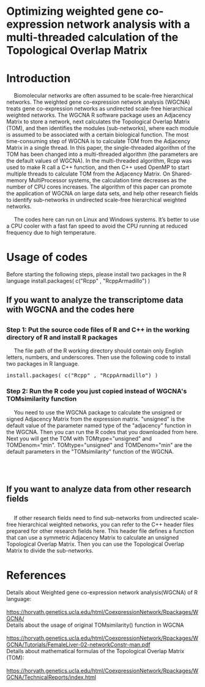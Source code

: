 # Optimizing weighted gene co-expression network analysis with a multi-threaded calculation of the Topological Overlap Matrix

<h1>Introduction</h1>

  &nbsp;&nbsp;&nbsp;&nbsp; Biomolecular networks are often assumed to be scale-free hierarchical networks. The weighted gene co-expression network analysis (WGCNA) treats gene co-expression networks as undirected scale-free hierarchical weighted networks. The WGCNA R software package uses an Adjacency Matrix to store a network, next calculates the Topological Overlap Matrix (TOM), and then identifies the modules (sub-networks), where each module is assumed to be associated with a certain biological function. The most time-consuming step of WGCNA is to calculate TOM from the Adjacency Matrix in a single thread. In this paper, the single-threaded algorithm of the TOM has been changed into a multi-threaded algorithm (the parameters are the default values of WGCNA). In the multi-threaded algorithm, Rcpp was used to make R call a C++ function, and then C++ used OpenMP to start multiple threads to calculate TOM from the Adjacency Matrix. On Shared-memory MultiProcessor systems, the calculation time decreases as the number of CPU cores increases. The algorithm of this paper can promote the application of WGCNA on large data sets, and help other research fields to identify sub-networks in undirected scale-free hierarchical weighted networks. <br/><br/>
  &nbsp;&nbsp;&nbsp;&nbsp; The codes here can run on Linux and Windows systems. It’s better to use a CPU cooler with a fast fan speed to avoid the CPU running at reduced frequency due to high temperature.

<h1>Usage of codes</h1>
Before starting the following steps, please install two packages in the R language 
install.packages( c("Rcpp" , "RcppArmadillo") )

<h2>If you want to analyze the transcriptome data with WGCNA and the codes here<h2>

<h3>Step 1: Put the source code files of R and C++ in the working directory of R and install R packages</h3>
  &nbsp;&nbsp;&nbsp;&nbsp; The file path of the R working directory should contain only English letters, numbers, and underscores. Then use the following code to install two packages in R language.
  <pre>install.packages( c("Rcpp" , "RcppArmadillo") )</pre>

<h3>Step 2: Run the R code you just copied instead of WGCNA's TOMsimilarity function</h3>
  &nbsp;&nbsp;&nbsp;&nbsp; You need to use the WGCNA package to calculate the unsigned or signed Adjacency Matrix from the expression matrix. "unsigned" is the default value of the parameter named type of the "adjacency" function in the WGCNA. Then you can run the R codes that you downloaded from here. Next you will get the TOM with TOMtype="unsigned" and TOMDenom="min". TOMtype="unsigned" and TOMDenom="min" are the default parameters in the "TOMsimilarity" function of the WGCNA.

<br/><br/>
<h2>If you want to analyze data from other research fields<h2>
<h3></h3>
  &nbsp;&nbsp;&nbsp;&nbsp; If other research fields need to find sub-networks from undirected scale-free hierarchical weighted networks, you can refer to the C++ header files prepared for other research fields here. This header file defines a function that can use a symmetric Adjacency Matrix to calculate an unsigned Topological Overlap Matrix. Then you can use the Topological Overlap Matrix to divide the sub-networks.

<h1>References</h1>

Details about Weighted gene co-expression network analysis(WGCNA) of R language:  <br/>
  &nbsp;&nbsp;&nbsp;&nbsp;  https://horvath.genetics.ucla.edu/html/CoexpressionNetwork/Rpackages/WGCNA/   <br/>
Details about the usage of original TOMsimilarity() function in WGCNA   <br/>
  &nbsp;&nbsp;&nbsp;&nbsp;  https://horvath.genetics.ucla.edu/html/CoexpressionNetwork/Rpackages/WGCNA/Tutorials/FemaleLiver-02-networkConstr-man.pdf  <br/>
Details about mathematical formulas of the Topological Overlap Matrix (TOM): <br/>
  &nbsp;&nbsp;&nbsp;&nbsp;  https://horvath.genetics.ucla.edu/html/CoexpressionNetwork/Rpackages/WGCNA/TechnicalReports/index.html

